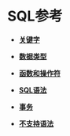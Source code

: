 # SQL参考

-   **[关键字](shark-关键字.md)**  

-   **[数据类型](shark-数据类型.md)**

-   **[函数和操作符](shark-函数和操作符.md)**

-   **[SQL语法](shark-SQL语法.md)**  

-   **[事务](shark-事务.md)**

-   **[不支持语法](shark-不支持语法.md)**